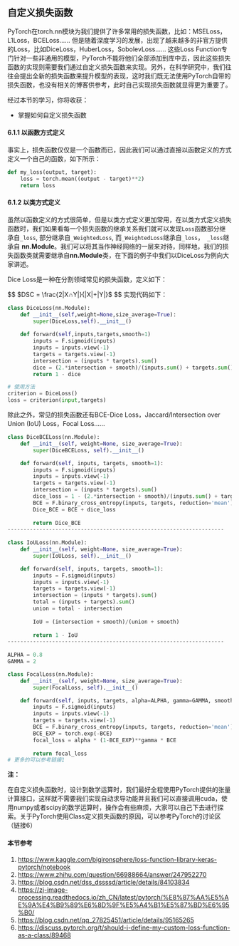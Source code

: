 ## 自定义损失函数

PyTorch在torch.nn模块为我们提供了许多常用的损失函数，比如：MSELoss，L1Loss，BCELoss...... 但是随着深度学习的发展，出现了越来越多的非官方提供的Loss，比如DiceLoss，HuberLoss，SobolevLoss...... 这些Loss Function专门针对一些非通用的模型，PyTorch不能将他们全部添加到库中去，因此这些损失函数的实现则需要我们通过自定义损失函数来实现。另外，在科学研究中，我们往往会提出全新的损失函数来提升模型的表现，这时我们既无法使用PyTorch自带的损失函数，也没有相关的博客供参考，此时自己实现损失函数就显得更为重要了。

经过本节的学习，你将收获：

- 掌握如何自定义损失函数



#### 6.1.1 以函数方式定义

事实上，损失函数仅仅是一个函数而已，因此我们可以通过直接以函数定义的方式定义一个自己的函数，如下所示：

```python
def my_loss(output, target):
    loss = torch.mean((output - target)**2)
    return loss
```

#### 6.1.2 以类方式定义

虽然以函数定义的方式很简单，但是以类方式定义更加常用，在以类方式定义损失函数时，我们如果看每一个损失函数的继承关系我们就可以发现`Loss`函数部分继承自`_loss`, 部分继承自`_WeightedLoss`, 而`_WeightedLoss`继承自`_loss`，` _loss`继承自 **nn.Module**。我们可以将其当作神经网络的一层来对待，同样地，我们的损失函数类就需要继承自**nn.Module**类，在下面的例子中我们以DiceLoss为例向大家讲述。

Dice Loss是一种在分割领域常见的损失函数，定义如下：

$$
$DSC = \frac{2|X∩Y|}{|X|+|Y|}$
$$
实现代码如下：

```python
class DiceLoss(nn.Module):
    def __init__(self,weight=None,size_average=True):
        super(DiceLoss,self).__init__()
        
	def forward(self,inputs,targets,smooth=1)
        inputs = F.sigmoid(inputs)       
        inputs = inputs.view(-1)
        targets = targets.view(-1)
        intersection = (inputs * targets).sum()                   
        dice = (2.*intersection + smooth)/(inputs.sum() + targets.sum() + smooth)  
        return 1 - dice

# 使用方法    
criterion = DiceLoss()
loss = criterion(input,targets)
```

除此之外，常见的损失函数还有BCE-Dice Loss，Jaccard/Intersection over Union (IoU) Loss，Focal Loss......

```python
class DiceBCELoss(nn.Module):
    def __init__(self, weight=None, size_average=True):
        super(DiceBCELoss, self).__init__()

    def forward(self, inputs, targets, smooth=1):
        inputs = F.sigmoid(inputs)       
        inputs = inputs.view(-1)
        targets = targets.view(-1)
        intersection = (inputs * targets).sum()                     
        dice_loss = 1 - (2.*intersection + smooth)/(inputs.sum() + targets.sum() + smooth)  
        BCE = F.binary_cross_entropy(inputs, targets, reduction='mean')
        Dice_BCE = BCE + dice_loss
        
        return Dice_BCE
--------------------------------------------------------------------
    
class IoULoss(nn.Module):
    def __init__(self, weight=None, size_average=True):
        super(IoULoss, self).__init__()

    def forward(self, inputs, targets, smooth=1):
        inputs = F.sigmoid(inputs)       
        inputs = inputs.view(-1)
        targets = targets.view(-1)
        intersection = (inputs * targets).sum()
        total = (inputs + targets).sum()
        union = total - intersection 
        
        IoU = (intersection + smooth)/(union + smooth)
                
        return 1 - IoU
--------------------------------------------------------------------
    
ALPHA = 0.8
GAMMA = 2

class FocalLoss(nn.Module):
    def __init__(self, weight=None, size_average=True):
        super(FocalLoss, self).__init__()

    def forward(self, inputs, targets, alpha=ALPHA, gamma=GAMMA, smooth=1):
        inputs = F.sigmoid(inputs)       
        inputs = inputs.view(-1)
        targets = targets.view(-1)
        BCE = F.binary_cross_entropy(inputs, targets, reduction='mean')
        BCE_EXP = torch.exp(-BCE)
        focal_loss = alpha * (1-BCE_EXP)**gamma * BCE
                       
        return focal_loss
# 更多的可以参考链接1
```

**注：**

在自定义损失函数时，设计到数学运算时，我们最好全程使用PyTorch提供的张量计算接口，这样就不需要我们实现自动求导功能并且我们可以直接调用cuda，使用numpy或者scipy的数学运算时，操作会有些麻烦，大家可以自己下去进行探索。关于PyTorch使用Class定义损失函数的原因，可以参考PyTorch的讨论区（链接6）





#### 本节参考

1. https://www.kaggle.com/bigironsphere/loss-function-library-keras-pytorch/notebook
2. https://www.zhihu.com/question/66988664/answer/247952270
3. https://blog.csdn.net/dss_dssssd/article/details/84103834
4. https://zj-image-processing.readthedocs.io/zh_CN/latest/pytorch/%E8%87%AA%E5%AE%9A%E4%B9%89%E6%8D%9F%E5%A4%B1%E5%87%BD%E6%95%B0/
5. https://blog.csdn.net/qq_27825451/article/details/95165265
6. https://discuss.pytorch.org/t/should-i-define-my-custom-loss-function-as-a-class/89468


